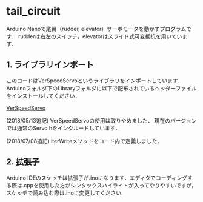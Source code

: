 # tail_circuit
Arduino Nanoで尾翼（rudder, elevator）サーボモータを動かすプログラムです．
rudderは右左のスイッチ，elevatorはスライド式可変抵抗を用いています．

## 1. ライブラリインポート
このコードはVerSpeedServoというライブラリをインポートしています．
Arduinoフォルダ下のLibraryフォルダに以下で配布されているヘッダーファイルをインストールしてください．

[VerSpeedServo](https://github.com/netlabtoolkit/VarSpeedServo)

(2018/05/13追記)
VerSpeedServoの使用は取りやめました．
現在のバージョンでは通常のServo.hをインクルードしています．

(2018/07/08追記)
iterWriteメソッドをコード内で定義しました．

## 2. 拡張子
Arduino IDEのスケッチは拡張子が.inoになります．エディタでコーディングする際は.cppを使用した方がシンタックスハイライトが入ってやりやすいですが，スケッチで読み込む際は.inoに変更してください.
